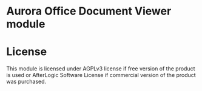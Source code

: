 # Aurora Office Document Viewer module

# License
This module is licensed under AGPLv3 license if free version of the product is used or AfterLogic Software License if commercial version of the product was purchased.